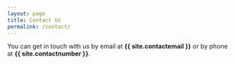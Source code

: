 ```yaml
---
layout: page
title: Contact Us
permalink: /contact/
---
```


You can get in touch with us by email at **{{ site.contactemail }}** or by phone at **{{ site.contactnumber }}**.

